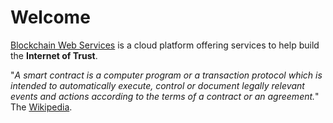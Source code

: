 # Welcome

[Blockchain Web Services](https://bws.ninja) is a cloud platform offering services to help build the **Internet of Trust**.

"_A smart contract is a computer program or a transaction protocol which is intended to automatically execute, control or document legally relevant events and actions according to the terms of a contract or an agreement._" The [Wikipedia](https://en.wikipedia.org/wiki/Smart_contract).
